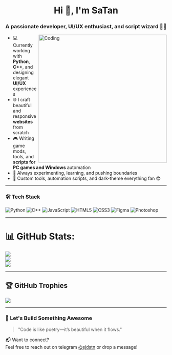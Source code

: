 <h1 align="center">Hi 👋, I'm SaTan</h1>
<h3 align="center">A passionate developer, UI/UX enthusiast, and script wizard 🧙‍♂️</h3>

<img align="right" alt="Coding" width="400" src="https://media.giphy.com/media/qgQUggAC3Pfv687qPC/giphy.gif" />

- 💻 Currently working with **Python**, **C++**, and designing elegant **UI/UX** experiences  
- 🌐 I craft beautiful and responsive **websites** from scratch  
- 🎮 Writing game mods, tools, and **scripts for PC games and Windows** automation  
- 🚀 Always experimenting, learning, and pushing boundaries  
- 🔧 Custom tools, automation scripts, and dark-theme everything fan 😎  

---

### 🛠️ Tech Stack

![Python](https://img.shields.io/badge/-Python-333333?style=for-the-badge&logo=python)
![C++](https://img.shields.io/badge/-C++-00599C?style=for-the-badge&logo=c%2b%2b&logoColor=white)
![JavaScript](https://img.shields.io/badge/-JavaScript-F7DF1E?style=for-the-badge&logo=javascript&logoColor=black)
![HTML5](https://img.shields.io/badge/-HTML5-E34F26?style=for-the-badge&logo=html5&logoColor=white)
![CSS3](https://img.shields.io/badge/-CSS3-1572B6?style=for-the-badge&logo=css3)
![Figma](https://img.shields.io/badge/-Figma-000?style=for-the-badge&logo=figma)
![Photoshop](https://img.shields.io/badge/-Photoshop-31A8FF?style=for-the-badge&logo=adobe-photoshop&logoColor=white)

---

# 📊 GitHub Stats:
![](https://github-readme-stats.vercel.app/api?username=ezstar78&theme=dark&hide_border=false&include_all_commits=false&count_private=false)<br/>
![](https://github-readme-streak-stats.herokuapp.com/?user=ezstar78&theme=dark&hide_border=false)<br/>
![](https://github-readme-stats.vercel.app/api/top-langs/?username=ezstar78&theme=dark&hide_border=false&include_all_commits=false&count_private=false&layout=compact)

---

## 🏆 GitHub Trophies
![](https://github-profile-trophy.vercel.app/?username=shahram08&theme=radical&no-frame=false&no-bg=true&margin-w=4)

---

### 🚀 Let's Build Something Awesome

> "Code is like poetry—it’s beautiful when it flows."  

📬 Want to connect?  
Feel free to reach out on telegram  [@sjdstn](#) or drop a message!

